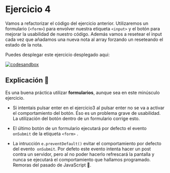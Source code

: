 # Ejercicio 4

Vamos a refactorizar el código del ejercicio anterior. Utilizaremos un formulario (`<form>`) para envolver nuestra etiqueta `<input>` y el botón para mejorar la usabilidad de nuestro código. Además vamos a resetear el input cada vez que añadamos una nueva nota al array forzando un reseteando el estado de la nota.

Puedes desplegar este ejercicio desplegado aqui:

[![codesandbox](https://codesandbox.io/static/img/play-codesandbox.svg)](https://codesandbox.io/p/github/HugoLebredo/react_tutorial_2/ejercicio4)

## Explicación 📓

Es una buena práctica utilizar **formularios**, aunque sea en este minúsculo ejercicio. 

- Si intentais pulsar enter en el ejercicio3 al pulsar enter no se va a activar el comportamiento del botón. Eso es un problema grave de usabilidad. La utilización del botón dentro de un formulario corrige esto.

- El último botón de un formulario ejecutará por defecto el evento `onSubmit` de la etiqueta `<form>` .

- La intrucción `e.preventDefault()` evitar el comportamiento por defecto del evento` onSubmit`. Por defeto este evento intenta hacer un post contra un servidor, pero al no poder hacerlo refrescará la pantalla y nunca se ejecutará el comportamiento que hallamos programado. Remoras del pasado de JavaScript 👴.
